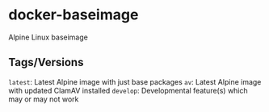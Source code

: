 # docker-baseimage
Alpine Linux baseimage

## Tags/Versions
`latest`: Latest Alpine image with just base packages
`av`: Latest Alpine image with updated ClamAV installed
`develop`: Developmental feature(s) which may or may not work